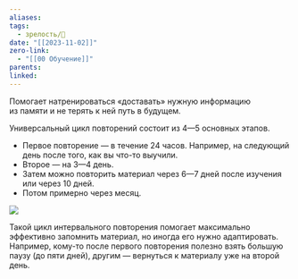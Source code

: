 ```yaml
---
aliases: 
tags:
  - зрелость/🌱
date: "[[2023-11-02]]"
zero-link:
  - "[[00 Обучение]]"
parents: 
linked:
---
```

Помогает натренироваться «доставать» нужную информацию из памяти и не терять к ней путь в будущем.

Универсальный цикл повторений состоит из 4—5 основных этапов.

- Первое повторение — в течение 24 часов. Например, на следующий день после того, как вы что-то выучили.
- Второе — на 3—4 день.
- Затем можно повторить материал через 6—7 дней после изучения или через 10 дней.
- Потом примерно через месяц.

![](7-moi-pravila-cxema-desk-7.gkj2l13jcol4..webp)

Такой цикл интервального повторения помогает максимально эффективно запомнить материал, но иногда его нужно адаптировать. Например, кому-то после первого повторения полезно взять большую паузу (до пяти дней), другим — вернуться к материалу уже на второй день.